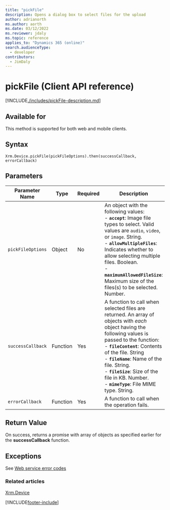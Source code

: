 ```yaml
---
title: "pickFile"
description: Opens a dialog box to select files for the upload
author: adrianorth
ms.author: aorth
ms.date: 03/12/2022
ms.reviewer: jdaly
ms.topic: reference
applies_to: "Dynamics 365 (online)"
search.audienceType:
  - developer
contributors:
  - JimDaly
---
```


# pickFile (Client API reference)

[!INCLUDE[./includes/pickFile-description.md](./includes/pickFile-description.md)]

## Available for

This method is supported for both web and mobile clients.

## Syntax

`Xrm.Device.pickFile(pickFileOptions).then(successCallback, errorCallback)`

## Parameters

| Parameter Name  | Type     | Required | Description|
| --------------- | -------- | -------- | -----------|
| `pickFileOptions` | Object   | No       | An object with the following values:<br/>- **`accept`**: Image file types to select. Valid values are `audio`, `video`, or `image`. String.<br/>- **`allowMultipleFiles`**: Indicates whether to allow selecting multiple files. Boolean.<br/>- **`maximumAllowedFileSize`**: Maximum size of the files(s) to be selected. Number.|
| `successCallback` | Function | Yes      | A function to call when selected files are returned. An array of objects with _each_ object having the following values is passed to the function:<br/>- **`fileContent`**: Contents of the file. String <br/>- **`fileName`**: Name of the file. String.<br/>- **`fileSize`**: Size of the file in KB. Number.<br/>- **`mimeType`**: File MIME type. String. |
| `errorCallback`   | Function | Yes      | A function to call when the operation fails.|

## Return Value

On success, returns a promise with array of objects as specified earlier for the **successCallback** function.

## Exceptions

See [Web service error codes](../../../../data-platform/reference/web-service-error-codes.md)

### Related articles

[Xrm.Device](../xrm-device.md)

[!INCLUDE[footer-include](../../../../../includes/footer-banner.md)]
